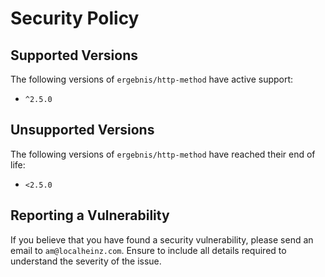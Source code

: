 # Security Policy

## Supported Versions

The following versions of `ergebnis/http-method` have active support:

- `^2.5.0`

## Unsupported Versions

The following versions of `ergebnis/http-method` have reached their end of life:

- `<2.5.0`

## Reporting a Vulnerability

If you believe that you have found a security vulnerability, please send an email to `am@localheinz.com`. Ensure to include all details required to understand the severity of the issue.
